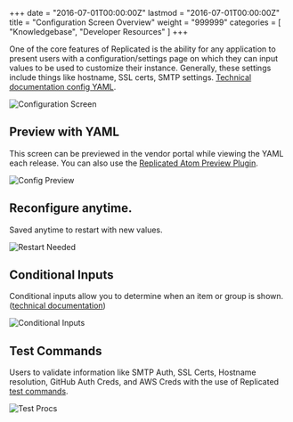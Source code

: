+++
date = "2016-07-01T00:00:00Z"
lastmod = "2016-07-01T00:00:00Z"
title = "Configuration Screen Overview"
weight = "999999"
categories = [ "Knowledgebase", "Developer Resources" ]
+++

One of the core features of Replicated is the ability for any application to present users
with a configuration/settings page on which they can input values to be used to customize
their instance. Generally, these settings include things like hostname, SSL certs, SMTP
settings. [Technical documentation config YAML](/packaging-an-application/config-screen/).

![Configuration Screen](/static/config-screen.png)

## Preview with YAML

This screen can be previewed in the vendor portal while viewing the YAML each release. You
can also use the [Replicated Atom Preview Plugin](https://atom.io/packages/replicated-preview).

![Config Preview](/static/config-preview.png)

## Reconfigure anytime.

Saved anytime to restart with new values.

![Restart Needed](/static/restart-needed.png)

## Conditional Inputs

Conditional inputs allow you to determine when an item or group is shown.
([technical documentation](http://docs.replicated.com/v1.0/docs/on-prem-config#section-when-conditional-inputs-))

![Conditional Inputs](/static/conditional-inputs.gif)

## Test Commands

Users to validate information like SMTP Auth, SSL Certs, Hostname resolution, GitHub Auth Creds,
and AWS Creds with the use of Replicated [test commands](/packaging-an-application/test-procs/).

![Test Procs](/static/test-procs.gif)
